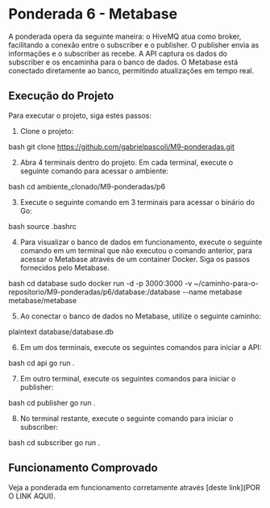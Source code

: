 # Ponderada 6 - Metabase

A ponderada opera da seguinte maneira: o HiveMQ atua como broker, facilitando a conexão entre o subscriber e o publisher. O publisher envia as informações e o subscriber as recebe. A API captura os dados do subscriber e os encaminha para o banco de dados. O Metabase está conectado diretamente ao banco, permitindo atualizações em tempo real.

## Execução do Projeto

Para executar o projeto, siga estes passos:

1. Clone o projeto:

bash
git clone https://github.com/gabrielpascoli/M9-ponderadas.git


2. Abra 4 terminais dentro do projeto. Em cada terminal, execute o seguinte comando para acessar o ambiente:

bash
cd ambiente_clonado/M9-ponderadas/p6


3. Execute o seguinte comando em 3 terminais para acessar o binário do Go:

bash
source .bashrc


4. Para visualizar o banco de dados em funcionamento, execute o seguinte comando em um terminal que não executou o comando anterior, para acessar o Metabase através de um container Docker. Siga os passos fornecidos pelo Metabase.

bash
cd database
sudo docker run -d -p 3000:3000 -v ~/caminho-para-o-repositorio/M9-ponderadas/p6/database:/database --name metabase metabase/metabase


5. Ao conectar o banco de dados no Metabase, utilize o seguinte caminho:

plaintext
database/database.db


6. Em um dos terminais, execute os seguintes comandos para iniciar a API:

bash
cd api
go run .


7. Em outro terminal, execute os seguintes comandos para iniciar o publisher:

bash
cd publisher
go run .


8. No terminal restante, execute o seguinte comando para iniciar o subscriber:

bash
cd subscriber
go run .


## Funcionamento Comprovado

Veja a ponderada em funcionamento corretamente através [deste link](POR O LINK AQUI).
